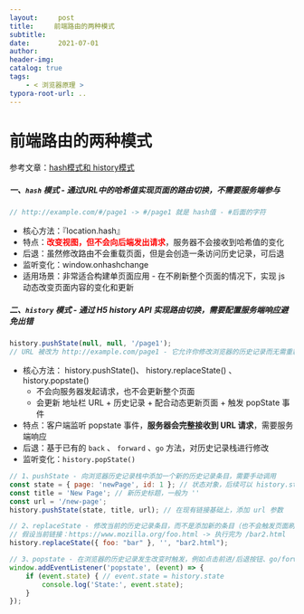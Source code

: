 ```yaml
---
layout:     post
title:     前端路由的两种模式
subtitle:  
date:       2021-07-01
author:     
header-img: 
catalog: true
tags:
    - < 浏览器原理 >
typora-root-url: ..
---
```




# 前端路由的两种模式

参考文章：[hash模式和 history模式](https://blog.csdn.net/Charissa2017/article/details/104779412)

##### 一、`hash` 模式 - 通过URL中的哈希值实现页面的路由切换，不需要服务端参与

```js
// http://example.com/#/page1 -> #/page1 就是 hash值 - #后面的字符
```

-	核心方法：『location.hash』
-	特点：<span style="color:red">**改变视图，但不会向后端发出请求**</span>，服务器不会接收到哈希值的变化
-	后退：虽然修改路由不会重载页面，但是会创造一条访问历史记录，可后退
-	监听变化：window.onhashchange
-	适用场景：非常适合构建单页面应用 - 在不刷新整个页面的情况下，实现 js 动态改变页面内容的变化和更新

##### 二、`history` 模式 - 通过 H5 history API 实现路由切换，需要配置服务端响应避免出错

```js
history.pushState(null, null, '/page1');
// URL 被改为 http://example.com/page1 - 它允许你修改浏览器的历史记录而无需重新加载页面
```

- 核心方法： history.pushState()、 history.replaceState() 、history.popstate() 
    - 不会向服务器发起请求，也不会更新整个页面
    - 会更新 地址栏 URL + 历史记录 + 配合动态更新页面 + 触发 popState 事件
- 特点：客户端监听 popstate 事件，**服务器会完整接收到 URL 请求**，需要服务端响应
- 后退：基于已有的 `back` 、 `forward` 、`go` 方法，对历史记录栈进行修改
- 监听变化：`history.popState()` 

```js
// 1、pushState - 向浏览器历史记录栈中添加一个新的历史记录条目，需要手动调用
const state = { page: 'newPage', id: 1 }; // 状态对象，后续可以 history.state 访问
const title = 'New Page'; // 新历史标题，一般为 ''
const url = '/new-page';
history.pushState(state, title, url); // 在现有链接基础上，添加 url 参数

// 2、replaceState - 修改当前的历史记录条目，而不是添加新的条目（也不会触发页面刷新
// 假设当前链接：https://www.mozilla.org/foo.html -> 执行完为 /bar2.html
history.replaceState({ foo: "bar" }, '', "bar2.html");

// 3、popstate - 在浏览器的历史记录发生改变时触发，例如点击前进/后退按钮、go/forward/back，注意：pushState 和 replaceState 不会触发这个事件
window.addEventListener('popstate', (event) => {
    if (event.state) { // event.state = history.state
        console.log('State:', event.state); 
    }
});
```

